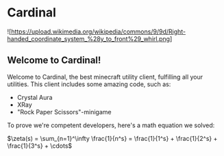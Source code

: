 # Cardinal
![https://upload.wikimedia.org/wikipedia/commons/9/9d/Right-handed_coordinate_system_%28y_to_front%29_whirl.png]

## Welcome to Cardinal!
Welcome to Cardinal, the best minecraft utility client, fulfilling all your utilities.
This client includes some amazing code, such as:
- Crystal Aura
- XRay
- "Rock Paper Scissors"-minigame

To prove we're competent developers, here's a math equation we solved: 

$\zeta(s) = \sum_{n=1}^\infty \frac{1}{n^s} = \frac{1}{1^s} + \frac{1}{2^s} + \frac{1}{3^s} + \cdots$
